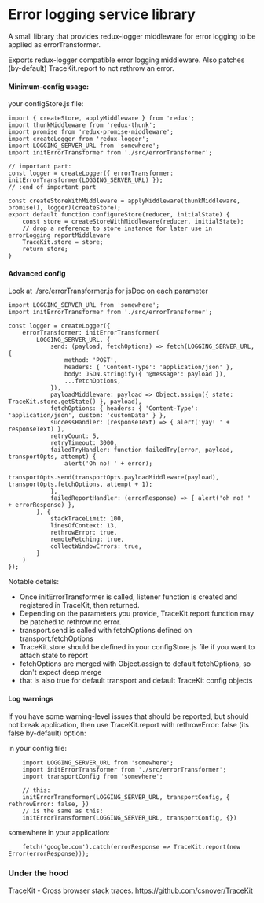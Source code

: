# Error logging service library

A small library that provides redux-logger middleware for error logging to be applied as errorTransformer.

Exports redux-logger compatible error logging middleware. Also patches (by-default) TraceKit.report to not rethrow an error.

#### Minimum-config usage:

your configStore.js file:

```ecmascript 6
import { createStore, applyMiddleware } from 'redux';
import thunkMiddleware from 'redux-thunk';
import promise from 'redux-promise-middleware';
import createLogger from 'redux-logger';
import LOGGING_SERVER_URL from 'somewhere';
import initErrorTransformer from './src/errorTransformer';

// important part:
const logger = createLogger({ errorTransformer: initErrorTransformer(LOGGING_SERVER_URL) });
// :end of important part

const createStoreWithMiddleware = applyMiddleware(thunkMiddleware, promise(), logger)(createStore);
export default function configureStore(reducer, initialState) {
	const store = createStoreWithMiddleware(reducer, initialState);
	// drop a reference to store instance for later use in errorLogging reportMiddleware
	TraceKit.store = store;
	return store;
}
```

#### Advanced config

Look at ./src/errorTransformer.js for jsDoc on each parameter 

```ecmascript 6
import LOGGING_SERVER_URL from 'somewhere';
import initErrorTransformer from './src/errorTransformer';

const logger = createLogger({
	errorTransformer: initErrorTransformer(
		LOGGING_SERVER_URL, {
            send: (payload, fetchOptions) => fetch(LOGGING_SERVER_URL, {
                method: 'POST',
                headers: { 'Content-Type': 'application/json' },
                body: JSON.stringify({ '@message': payload }),
                ...fetchOptions,
            }),
            payloadMiddleware: payload => Object.assign({ state: TraceKit.store.getState() }, payload),
            fetchOptions: { headers: { 'Content-Type': 'application/json', custom: 'customData' } },
            successHandler: (responseText) => { alert('yay! ' + responseText) },
            retryCount: 5,
            retryTimeout: 3000,
            failedTryHandler: function failedTry(error, payload, transportOpts, attempt) {
            	alert('Oh no! ' + error);
            	transportOpts.send(transportOpts.payloadMiddleware(payload), transportOpts.fetchOptions, attempt + 1);
            },
            failedReportHandler: (errorResponse) => { alert('oh no! ' + errorResponse) },
		}, {
            stackTraceLimit: 100,
            linesOfContext: 13,
            rethrowError: true,
            remoteFetching: true,
            collectWindowErrors: true,
		}
    )
});
```

Notable details:
 - Once initErrorTransformer is called, listener function is created and registered in TraceKit, then returned.
 - Depending on the parameters you provide, TraceKit.report function may be patched to rethrow no error. 
 - transport.send is called with fetchOptions defined on transport.fetchOptions
 - TraceKit.store should be defined in your configStore.js file if you want to attach state to report
 - fetchOptions are merged with Object.assign to default fetchOptions, so don't expect deep merge
 - that is also true for default transport and default TraceKit config objects

#### Log warnings

If you have some warning-level issues that should be reported, but should not break application, then use TraceKit.report with rethrowError: false (its false by-default) option:

in your config file:

```ecmascript 6
    import LOGGING_SERVER_URL from 'somewhere';
    import initErrorTransformer from './src/errorTransformer';
    import transportConfig from 'somewhere';
    
    // this:
    initErrorTransformer(LOGGING_SERVER_URL, transportConfig, { rethrowError: false, })
    // is the same as this:
    initErrorTransformer(LOGGING_SERVER_URL, transportConfig, {})
```

somewhere in your application:

```ecmascript 6
    fetch('google.com').catch(errorResponse => TraceKit.report(new Error(errorResponse)));
```

### Under the hood

TraceKit - Cross browser stack traces. https://github.com/csnover/TraceKit
